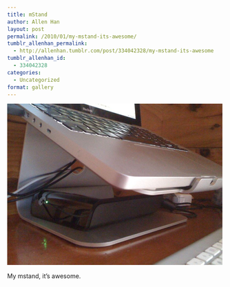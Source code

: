 ```yaml
---
title: mStand
author: Allen Han
layout: post
permalink: /2010/01/my-mstand-its-awesome/
tumblr_allenhan_permalink:
  - http://allenhan.tumblr.com/post/334042328/my-mstand-its-awesome
tumblr_allenhan_id:
  - 334042328
categories:
  - Uncategorized
format: gallery
---
```

[<img class="alignnone size-full wp-image-471" alt="tumblr_kw8lgu1qlI1qzkacto1_" src="/images/uploads/2013/03/tumblr_kw8lgu1qlI1qzkacto1_.jpg" width="500" height="375" />][1]

My mstand, it’s awesome.

 [1]: /images/uploads/2013/03/tumblr_kw8lgu1qlI1qzkacto1_.jpg
